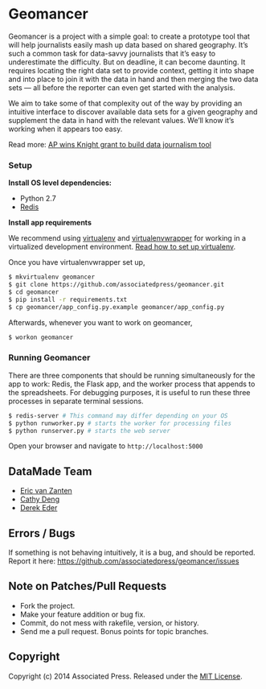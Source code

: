 # Geomancer

Geomancer is a project with a simple goal: to create a prototype tool that will help journalists easily mash up data based on shared geography. It’s such a common task for data-savvy journalists that it’s easy to underestimate the difficulty. But on deadline, it can become daunting. It requires locating the right data set to provide context, getting it into shape and into place to join it with the data in hand and then merging the two data sets — all before the reporter can even get started with the analysis.

We aim to take some of that complexity out of the way by providing an intuitive interface to discover available data sets for a given geography and supplement the data in hand with the relevant values. We’ll know it’s working when it appears too easy.

Read more: [AP wins Knight grant to build data journalism tool](http://www.ap.org/content/press-release/2013/ap-wins-knight-grant-to-build-data-journalism-tool)

### Setup

**Install OS level dependencies:** 

* Python 2.7
* [Redis](http://redis.io/)

**Install app requirements**

We recommend using [virtualenv](http://virtualenv.readthedocs.org/en/latest/virtualenv.html) and [virtualenvwrapper](http://virtualenvwrapper.readthedocs.org/en/latest/install.html) for working in a virtualized development environment. [Read how to set up virtualenv](http://docs.python-guide.org/en/latest/dev/virtualenvs/).

Once you have virtualenvwrapper set up,

```bash
$ mkvirtualenv geomancer
$ git clone https://github.com/associatedpress/geomancer.git
$ cd geomancer
$ pip install -r requirements.txt
$ cp geomancer/app_config.py.example geomancer/app_config.py
```

Afterwards, whenever you want to work on geomancer,

```bash
$ workon geomancer
```

### Running Geomancer

There are three components that should be running simultaneously for the app to work: Redis, the Flask app, and the worker process that appends to the spreadsheets. For debugging purposes, it is useful to run these three processes in separate terminal sessions. 

``` bash 
$ redis-server # This command may differ depending on your OS
$ python runworker.py # starts the worker for processing files
$ python runserver.py # starts the web server
```

Open your browser and navigate to `http://localhost:5000`

## DataMade Team

* [Eric van Zanten](https://github.com/evz)
* [Cathy Deng](https://github.com/cathydeng)
* [Derek Eder](https://github.com/derekeder)

## Errors / Bugs

If something is not behaving intuitively, it is a bug, and should be reported.
Report it here: https://github.com/associatedpress/geomancer/issues

## Note on Patches/Pull Requests
 
* Fork the project.
* Make your feature addition or bug fix.
* Commit, do not mess with rakefile, version, or history.
* Send me a pull request. Bonus points for topic branches.

## Copyright

Copyright (c) 2014 Associated Press. Released under the [MIT License](https://github.com/associatedpress/geomancer/blob/master/LICENSE).
